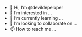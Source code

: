 - 👋 Hi, I’m @devildepeloper
- 👀 I’m interested in ...
- 🌱 I’m currently learning ...
- 💞️ I’m looking to collaborate on ...
- 📫 How to reach me ...

<!---
devildepeloper/devildepeloper is a ✨ special ✨ repository because its `README.md` (this file) appears on your GitHub profile.
You can click the Preview link to take a look at your changes.
--->
